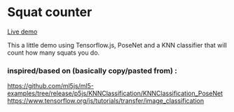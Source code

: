# Squat counter
[Live demo](https://armandpl.com/squat_counter/index.html)

This a little demo using Tensorflow.js, PoseNet and a KNN classifier that will count how many squats you do.

### inspired/based on (basically copy/pasted from) :
https://github.com/ml5js/ml5-examples/tree/release/p5js/KNNClassification/KNNClassification_PoseNet
https://www.tensorflow.org/js/tutorials/transfer/image_classification